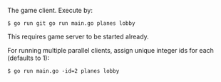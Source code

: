 The game client. Execute by:

`$ go run git go run main.go planes lobby`

This requires game server to be started already.

For running multiple parallel clients, assign unique integer ids for each (defaults to 1):

`$ go run main.go -id=2 planes lobby`
